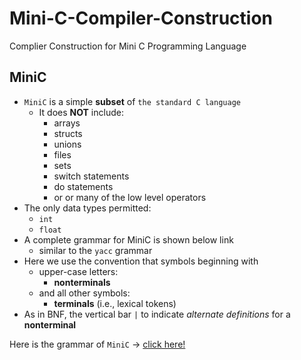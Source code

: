 # Mini-C-Compiler-Construction

Complier Construction for Mini C Programming Language

## MiniC

* `MiniC` is a simple **subset** of `the standard C language`
  * It does **NOT** include:
    * arrays
    * structs
    * unions
    * files
    * sets
    * switch statements
    * do statements
    * or or many of the low level operators
* The only data types permitted:
  * `int`
  * `float`
* A complete grammar for MiniC is shown below link
  * similar to the `yacc` grammar  
* Here we use the convention that symbols beginning with
  * upper-case letters:
    * **nonterminals**
  * and all other symbols:
    * **terminals** (i.e., lexical tokens)
* As in BNF, the vertical bar `|` to indicate _alternate definitions_ for a **nonterminal**

Here is the grammar of `MiniC` -> [click here!](mini_c.gr)


